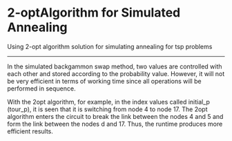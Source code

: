 # 2-optAlgorithm for Simulated Annealing
Using 2-opt algorithm solution for simulating annealing for tsp problems

----------------------------------------
In the simulated backgammon swap method, two values are controlled with each other and stored according to the probability value. However, it will not be very efficient in terms of working time since all operations will be performed in sequence.

With the 2opt algorithm, for example, in the index values called initial_p (tour_p), it is seen that it is switching from node 4 to node 17. The 2opt algorithm enters the circuit to break the link between the nodes 4 and 5 and form the link between the nodes d and 17. Thus, the runtime produces more efficient results.
